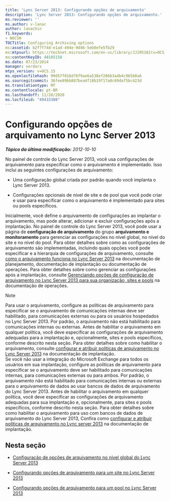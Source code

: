 ```yaml
---
title: 'Lync Server 2013: Configurando opções de arquivamento'
description: 'Lync Server 2013: Configurando opções de arquivamento.'
ms.reviewer: ''
ms.author: v-lanac
author: lanachin
f1.keywords:
- NOCSH
TOCTitle: Configuring Archiving options
ms:assetid: b2f7f74d-e1ad-494e-9d46-5eb0efe5fb29
ms:mtpsurl: https://technet.microsoft.com/en-us/library/JJ205182(v=OCS.15)
ms:contentKeyID: 48185158
ms.date: 07/23/2014
manager: serdars
mtps_version: v=OCS.15
ms.openlocfilehash: 99d57f016d76f9ae6a538ef28663a4b4c965b0a6
ms.sourcegitcommit: 36fee89bb887bea4f18b19f17a8c69daf5bc423d
ms.translationtype: MT
ms.contentlocale: pt-BR
ms.lasthandoff: 11/26/2020
ms.locfileid: "49433308"
---
```

# <a name="configuring-archiving-options-in-lync-server-2013"></a>Configurando opções de arquivamento no Lync Server 2013

<div data-xmlns="http://www.w3.org/1999/xhtml">

<div class="topic" data-xmlns="http://www.w3.org/1999/xhtml" data-msxsl="urn:schemas-microsoft-com:xslt" data-cs="https://msdn.microsoft.com/">

<div data-asp="https://msdn2.microsoft.com/asp">



</div>

<div id="mainSection">

<div id="mainBody">

<span> </span>

_**Tópico da última modificação:** 2012-10-10_

No painel de controle do Lync Server 2013, você usa configurações de arquivamento para especificar como o arquivamento é implementado. Isso inclui as seguintes configurações de arquivamento:

  - Uma configuração global criada por padrão quando você implanta o Lync Server 2013.

  - Configurações opcionais de nível de site e de pool que você pode criar e usar para especificar como o arquivamento é implementado para sites ou pools específicos.

Inicialmente, você define o arquivamento de configurações ao implantar o arquivamento, mas pode alterar, adicionar e excluir configurações após a implantação. No painel de controle do Lync Server 2013, você pode usar a página de **configuração de arquivamento** do grupo **arquivamento e monitoramento** para gerenciar as configurações no nível global, no nível do site e no nível do pool. Para obter detalhes sobre como as configurações de arquivamento são implementadas, incluindo quais opções você pode especificar e a hierarquia de configurações de arquivamento, consulte [como o arquivamento funciona no Lync Server 2013](lync-server-2013-how-archiving-works.md) na documentação de planejamento, documentação de implantação ou documentação de operações. Para obter detalhes sobre como gerenciar as configurações após a implantação, consulte [Gerenciando opções de configuração de arquivamento no Lync Server 2013 para sua organização, sites e pools](lync-server-2013-managing-archiving-configuration-options-for-your-organization-sites-and-pools.md) na documentação de operações.

<div>


> [!NOTE]  
> Para usar o arquivamento, configure as políticas de arquivamento para especificar se o arquivamento de comunicações internas deve ser habilitado, para comunicações externas ou para os usuários hospedados no Lync Server 2013. Por padrão, o arquivamento não está habilitado para comunicações internas ou externas. Antes de habilitar o arquivamento em qualquer política, você deve especificar as configurações de arquivamento adequadas para a implantação e, opcionalmente, sites e pools específicos, conforme descrito nesta seção. Para obter detalhes sobre como habilitar o arquivamento, consulte <A href="lync-server-2013-configuring-and-assigning-archiving-policies.md">configurar e atribuir políticas de arquivamento no Lync Server 2013</A> na documentação de implantação.<BR>Se você não usar a integração do Microsoft Exchange para todos os usuários em sua implantação, configure as políticas de arquivamento para especificar se o arquivamento deve ser habilitado para comunicações internas, para comunicações externas ou para ambos. Por padrão, o arquivamento não está habilitado para comunicações internas ou externas para o arquivamento de dados ao usar bancos de dados de arquivamento do Lync Server 2013. Antes de habilitar o arquivamento em qualquer política, você deve especificar as configurações de arquivamento adequadas para sua implantação e, opcionalmente, para sites e pools específicos, conforme descrito nesta seção. Para obter detalhes sobre como habilitar o arquivamento para uso com bancos de dados de arquivamento do Lync Server 2013, Confira como <A href="lync-server-2013-configuring-and-assigning-archiving-policies.md">configurar e atribuir políticas de arquivamento no Lync server 2013</A> na documentação de implantação.



</div>

<div>

## <a name="in-this-section"></a>Nesta seção

  - [Configuração de opções de arquivamento no nível global do Lync Server 2013](lync-server-2013-configuring-archiving-options-at-the-global-level.md)

  - [Configurando opções de arquivamento para um site no Lync Server 2013](lync-server-2013-configuring-archiving-options-for-a-site.md)

  - [Configurando opções de arquivamento para um pool no Lync Server 2013](lync-server-2013-configuring-archiving-options-for-a-pool.md)

</div>

</div>

<span> </span>

</div>

</div>

</div>

